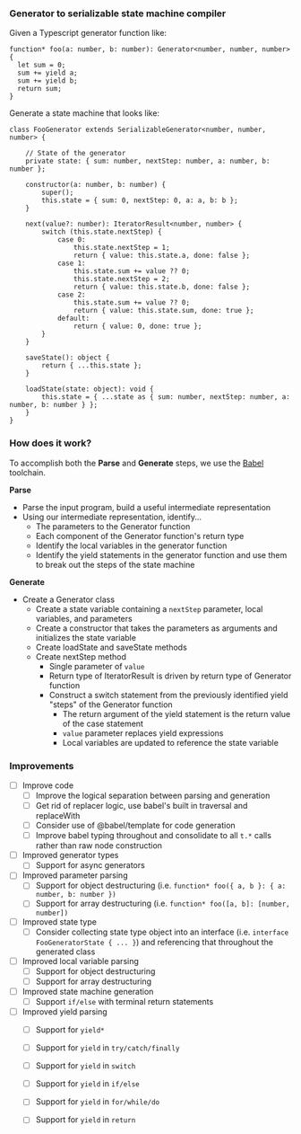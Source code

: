 ### Generator to serializable state machine compiler

Given a Typescript generator function like:

```
function* foo(a: number, b: number): Generator<number, number, number> {
  let sum = 0;
  sum += yield a;
  sum += yield b;
  return sum;
}
```

Generate a state machine that looks like:

```
class FooGenerator extends SerializableGenerator<number, number, number> {
    
    // State of the generator 
    private state: { sum: number, nextStep: number, a: number, b: number };

    constructor(a: number, b: number) {
        super();
        this.state = { sum: 0, nextStep: 0, a: a, b: b };
    }

    next(value?: number): IteratorResult<number, number> {
        switch (this.state.nextStep) {
            case 0:
                this.state.nextStep = 1;
                return { value: this.state.a, done: false };
            case 1:
                this.state.sum += value ?? 0;
                this.state.nextStep = 2;
                return { value: this.state.b, done: false };
            case 2:
                this.state.sum += value ?? 0;
                return { value: this.state.sum, done: true };
            default:
                return { value: 0, done: true };
        }
    }

    saveState(): object {
        return { ...this.state };
    }

    loadState(state: object): void {
        this.state = { ...state as { sum: number, nextStep: number, a: number, b: number } };
    }
}
```

### How does it work?

To accomplish both the **Parse** and **Generate** steps, we use the [Babel](https://babeljs.io/) toolchain.

**Parse**
- Parse the input program, build a useful intermediate representation
- Using our intermediate representation, identify...
    - The parameters to the Generator function
    - Each component of the Generator function's return type
    - Identify the local variables in the generator function
    - Identify the yield statements in the generator function and use them to break out the steps of the state machine

**Generate**
- Create a Generator class
    - Create a state variable containing a `nextStep` parameter, local variables, and parameters
    - Create a constructor that takes the parameters as arguments and initializes the state variable
    - Create loadState and saveState methods
    - Create nextStep method
        - Single parameter of `value` 
        - Return type of IteratorResult is driven by return type of Generator function
        - Construct a switch statement from the previously identified yield "steps" of the Generator function
            - The return argument of the yield statement is the return value of the case statement
            - `value` parameter replaces yield expressions
            - Local variables are updated to reference the state variable


### Improvements
- [ ] Improve code
    - [ ] Improve the logical separation between parsing and generation
    - [ ] Get rid of replacer logic, use babel's built in traversal and replaceWith
    - [ ] Consider use of @babel/template for code generation
    - [ ] Improve babel typing throughout and consolidate to all `t.*` calls rather than raw node construction
- [ ] Improved generator types
    - [ ] Support for async generators
- [ ] Improved parameter parsing
    - [ ] Support for object destructuring (i.e. `function* foo({ a, b }: { a: number, b: number })`
    - [ ] Support for array destructuring (i.e. `function* foo([a, b]: [number, number])`
- [ ] Improved state type
    - [ ] Consider collecting state type object into an interface (i.e. `interface FooGeneratorState { ... }`) and referencing that throughout the generated class
- [ ] Improved local variable parsing
    - [ ] Support for object destructuring
    - [ ] Support for array destructuring
- [ ] Improved state machine generation
    - [ ] Support `if/else` with terminal return statements
- [ ] Improved yield parsing
    - [ ] Support for `yield*`
    - [ ] Support for `yield` in `try/catch/finally`
    - [ ] Support for `yield` in `switch`
    - [ ] Support for `yield` in `if/else`
    - [ ] Support for `yield` in `for/while/do`
    - [ ] Support for `yield` in `return`

